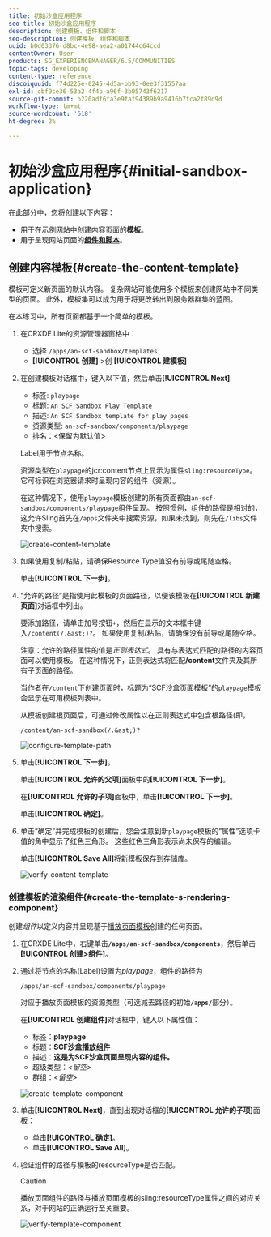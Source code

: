 ```yaml
---
title: 初始沙盒应用程序
seo-title: 初始沙盒应用程序
description: 创建模板、组件和脚本
seo-description: 创建模板、组件和脚本
uuid: b0d03376-d8bc-4e98-aea2-a01744c64ccd
contentOwner: User
products: SG_EXPERIENCEMANAGER/6.5/COMMUNITIES
topic-tags: developing
content-type: reference
discoiquuid: f74d225e-0245-4d5a-bb93-0ee3f31557aa
exl-id: cbf9ce36-53a2-4f4b-a96f-3b05743f6217
source-git-commit: b220adf6fa3e9faf94389b9a9416b7fca2f89d9d
workflow-type: tm+mt
source-wordcount: '618'
ht-degree: 2%

---
```


# 初始沙盒应用程序{#initial-sandbox-application}

在此部分中，您将创建以下内容：

* 用于在示例网站中创建内容页面的&#x200B;**[模板](#createthepagetemplate)**。
* 用于呈现网站页面的&#x200B;**[组件和脚本](#create-the-template-s-rendering-component)**。

## 创建内容模板{#create-the-content-template}

模板可定义新页面的默认内容。 复杂网站可能使用多个模板来创建网站中不同类型的页面。 此外，模板集可以成为用于将更改转出到服务器群集的蓝图。

在本练习中，所有页面都基于一个简单的模板。

1. 在CRXDE Lite的资源管理器窗格中：

   * 选择 `/apps/an-scf-sandbox/templates`
   * **[!UICONTROL 创建]**  >创 **[!UICONTROL 建模板]**

1. 在创建模板对话框中，键入以下值，然后单击&#x200B;**[!UICONTROL Next]**:

   * 标签: `playpage`
   * 标题: `An SCF Sandbox Play Template`
   * 描述: `An SCF Sandbox template for play pages`
   * 资源类型: `an-scf-sandbox/components/playpage`
   * 排名：&lt;保留为默认值>

   Label用于节点名称。

   资源类型在`playpage`的jcr:content节点上显示为属性`sling:resourceType`。 它可标识在浏览器请求时呈现内容的组件（资源）。

   在这种情况下，使用`playpage`模板创建的所有页面都由`an-scf-sandbox/components/playpage`组件呈现。 按照惯例，组件的路径是相对的，这允许Sling首先在`/apps`文件夹中搜索资源，如果未找到，则先在`/libs`文件夹中搜索。

   ![create-content-template](assets/create-content-template-1.png)

1. 如果使用复制/粘贴，请确保Resource Type值没有前导或尾随空格。

   单击&#x200B;**[!UICONTROL 下一步]**。

1. “允许的路径”是指使用此模板的页面路径，以便该模板在&#x200B;**[!UICONTROL 新建页面]**&#x200B;对话框中列出。

   要添加路径，请单击加号按钮`+`，然后在显示的文本框中键入`/content(/.&ast;)?`。 如果使用复制/粘贴，请确保没有前导或尾随空格。

   注意：允许的路径属性的值是&#x200B;*正则表达式*。 具有与表达式匹配的路径的内容页面可以使用模板。 在这种情况下，正则表达式将匹配&#x200B;**/content**&#x200B;文件夹及其所有子页面的路径。

   当作者在`/content`下创建页面时，标题为“SCF沙盒页面模板”的`playpage`模板会显示在可用模板列表中。

   从模板创建根页面后，可通过修改属性以在正则表达式中包含根路径(即，

   `/content/an-scf-sandbox(/.&ast;)?`

   ![configure-template-path](assets/configure-template-path.png)

1. 单击&#x200B;**[!UICONTROL 下一步]**。

   单击&#x200B;**[!UICONTROL 允许的父项]**&#x200B;面板中的&#x200B;**[!UICONTROL 下一步]**。

   在&#x200B;**[!UICONTROL 允许的子项]**&#x200B;面板中，单击&#x200B;**[!UICONTROL 下一步]**。

   单击&#x200B;**[!UICONTROL 确定]**。

1. 单击“确定”并完成模板的创建后，您会注意到新`playpage`模板的“属性”选项卡值的角中显示了红色三角形。 这些红色三角形表示尚未保存的编辑。

   单击&#x200B;**[!UICONTROL Save All]**&#x200B;将新模板保存到存储库。

   ![verify-content-template](assets/verify-content-template.png)

### 创建模板的渲染组件{#create-the-template-s-rendering-component}

创建&#x200B;*组件*&#x200B;以定义内容并呈现基于[播放页面模板](#createthepagetemplate)创建的任何页面。

1. 在CRXDE Lite中，右键单击&#x200B;**`/apps/an-scf-sandbox/components`**，然后单击&#x200B;**[!UICONTROL 创建>组件]**。
1. 通过将节点的名称(Label)设置为&#x200B;*playpage*，组件的路径为

   `/apps/an-scf-sandbox/components/playpage`

   对应于播放页面模板的资源类型（可选减去路径的初始&#x200B;**`/apps/`**&#x200B;部分）。

   在&#x200B;**[!UICONTROL 创建组件]**&#x200B;对话框中，键入以下属性值：

   * 标签：**playpage**
   * 标题：**SCF沙盒播放组件**
   * 描述：**这是为SCF沙盒页面呈现内容的组件。**
   * 超级类型：*&lt;留空>*
   * 群组：*&lt;留空>*

   ![create-template-component](assets/create-template-component.png)

1. 单击&#x200B;**[!UICONTROL Next]**，直到出现对话框的&#x200B;**[!UICONTROL 允许的子项]**&#x200B;面板：

   * 单击&#x200B;**[!UICONTROL 确定]**。
   * 单击&#x200B;**[!UICONTROL Save All]**。

1. 验证组件的路径与模板的resourceType是否匹配。

   >[!CAUTION]
   >
   >播放页面组件的路径与播放页面模板的sling:resourceType属性之间的对应关系，对于网站的正确运行至关重要。

   ![verify-template-component](assets/verify-template-component.png)
